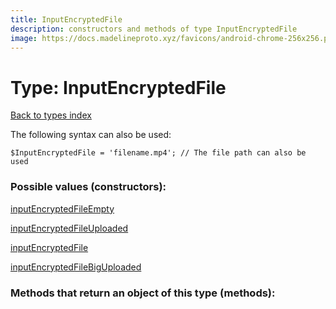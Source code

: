 ```yaml
---
title: InputEncryptedFile
description: constructors and methods of type InputEncryptedFile
image: https://docs.madelineproto.xyz/favicons/android-chrome-256x256.png
---
```

# Type: InputEncryptedFile  
[Back to types index](index.md)



The following syntax can also be used:

```
$InputEncryptedFile = 'filename.mp4'; // The file path can also be used
```


### Possible values (constructors):

[inputEncryptedFileEmpty](../constructors/inputEncryptedFileEmpty.md)  

[inputEncryptedFileUploaded](../constructors/inputEncryptedFileUploaded.md)  

[inputEncryptedFile](../constructors/inputEncryptedFile.md)  

[inputEncryptedFileBigUploaded](../constructors/inputEncryptedFileBigUploaded.md)  



### Methods that return an object of this type (methods):



